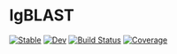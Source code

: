 # IgBLAST

[![Stable](https://img.shields.io/badge/docs-stable-blue.svg)](https://mashu.github.io/IgBLAST.jl/stable/)
[![Dev](https://img.shields.io/badge/docs-dev-blue.svg)](https://mashu.github.io/IgBLAST.jl/dev/)
[![Build Status](https://github.com/mashu/IgBLAST.jl/actions/workflows/CI.yml/badge.svg?branch=main)](https://github.com/mashu/IgBLAST.jl/actions/workflows/CI.yml?query=branch%3Amain)
[![Coverage](https://codecov.io/gh/mashu/IgBLAST.jl/branch/main/graph/badge.svg)](https://codecov.io/gh/mashu/IgBLAST.jl)
